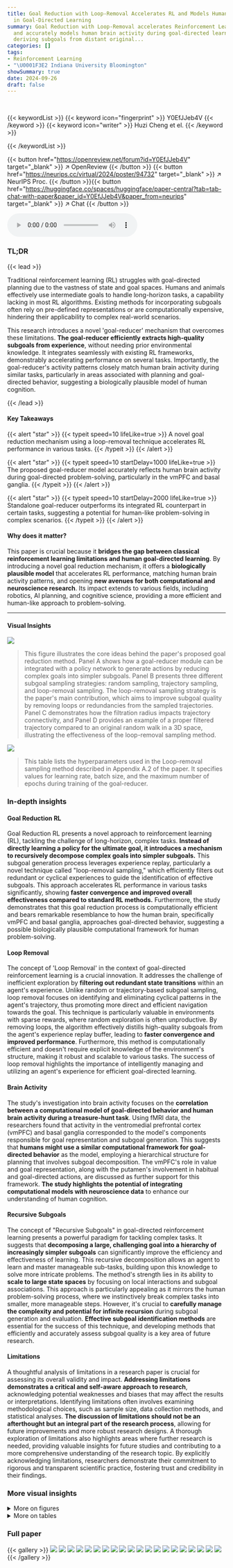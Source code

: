```yaml
---
title: Goal Reduction with Loop-Removal Accelerates RL and Models Human Brain Activity
  in Goal-Directed Learning
summary: Goal Reduction with Loop-Removal accelerates Reinforcement Learning (RL)
  and accurately models human brain activity during goal-directed learning by efficiently
  deriving subgoals from distant original...
categories: []
tags:
- Reinforcement Learning
- "\U0001F3E2 Indiana University Bloomington"
showSummary: true
date: 2024-09-26
draft: false
---
```


<br>

{{< keywordList >}}
{{< keyword icon="fingerprint" >}} Y0EfJJeb4V {{< /keyword >}}
{{< keyword icon="writer" >}} Huzi Cheng et el. {{< /keyword >}}
 
{{< /keywordList >}}

{{< button href="https://openreview.net/forum?id=Y0EfJJeb4V" target="_blank" >}}
↗ OpenReview
{{< /button >}}
{{< button href="https://neurips.cc/virtual/2024/poster/94732" target="_blank" >}}
↗ NeurIPS Proc.
{{< /button >}}{{< button href="https://huggingface.co/spaces/huggingface/paper-central?tab=tab-chat-with-paper&paper_id=Y0EfJJeb4V&paper_from=neurips" target="_blank" >}}
↗ Chat
{{< /button >}}



<audio controls>
    <source src="https://ai-paper-reviewer.com/Y0EfJJeb4V/podcast.wav" type="audio/wav">
    Your browser does not support the audio element.
</audio>


### TL;DR


{{< lead >}}

Traditional reinforcement learning (RL) struggles with goal-directed planning due to the vastness of state and goal spaces.  Humans and animals effectively use intermediate goals to handle long-horizon tasks, a capability lacking in most RL algorithms. Existing methods for incorporating subgoals often rely on pre-defined representations or are computationally expensive, hindering their applicability to complex real-world scenarios. 

This research introduces a novel 'goal-reducer' mechanism that overcomes these limitations.  **The goal-reducer efficiently extracts high-quality subgoals from experience**, without needing prior environmental knowledge.  It integrates seamlessly with existing RL frameworks, demonstrably accelerating performance on several tasks.  Importantly, the goal-reducer's activity patterns closely match human brain activity during similar tasks, particularly in areas associated with planning and goal-directed behavior, suggesting a biologically plausible model of human cognition.

{{< /lead >}}


#### Key Takeaways

{{< alert "star" >}}
{{< typeit speed=10 lifeLike=true >}} A novel goal reduction mechanism using a loop-removal technique accelerates RL performance in various tasks. {{< /typeit >}}
{{< /alert >}}

{{< alert "star" >}}
{{< typeit speed=10 startDelay=1000 lifeLike=true >}} The proposed goal-reducer model accurately reflects human brain activity during goal-directed problem-solving, particularly in the vmPFC and basal ganglia. {{< /typeit >}}
{{< /alert >}}

{{< alert "star" >}}
{{< typeit speed=10 startDelay=2000 lifeLike=true >}} Standalone goal-reducer outperforms its integrated RL counterpart in certain tasks, suggesting a potential for human-like problem-solving in complex scenarios. {{< /typeit >}}
{{< /alert >}}

#### Why does it matter?
This paper is crucial because it **bridges the gap between classical reinforcement learning limitations and human goal-directed learning**. By introducing a novel goal reduction mechanism, it offers a **biologically plausible model** that accelerates RL performance, matching human brain activity patterns, and opening **new avenues for both computational and neuroscience research**.  Its impact extends to various fields, including robotics, AI planning, and cognitive science, providing a more efficient and human-like approach to problem-solving.

------
#### Visual Insights



![](https://ai-paper-reviewer.com/Y0EfJJeb4V/figures_3_1.jpg)

> This figure illustrates the core ideas behind the paper's proposed goal reduction method. Panel A shows how a goal-reducer module can be integrated with a policy network to generate actions by reducing complex goals into simpler subgoals. Panel B presents three different subgoal sampling strategies: random sampling, trajectory sampling, and loop-removal sampling. The loop-removal sampling strategy is the paper's main contribution, which aims to improve subgoal quality by removing loops or redundancies from the sampled trajectories. Panel C demonstrates how the filtration radius impacts trajectory connectivity, and Panel D provides an example of a proper filtered trajectory compared to an original random walk in a 3D space, illustrating the effectiveness of the loop-removal sampling method.





![](https://ai-paper-reviewer.com/Y0EfJJeb4V/tables_12_1.jpg)

> This table lists the hyperparameters used in the Loop-removal sampling method described in Appendix A.2 of the paper.  It specifies values for learning rate, batch size, and the maximum number of epochs during training of the goal-reducer.





### In-depth insights


#### Goal Reduction RL
Goal Reduction RL presents a novel approach to reinforcement learning (RL), tackling the challenge of long-horizon, complex tasks.  **Instead of directly learning a policy for the ultimate goal, it introduces a mechanism to recursively decompose complex goals into simpler subgoals.** This subgoal generation process leverages experience replay, particularly a novel technique called "loop-removal sampling," which efficiently filters out redundant or cyclical experiences to guide the identification of effective subgoals.  This approach accelerates RL performance in various tasks significantly, showing **faster convergence and improved overall effectiveness compared to standard RL methods.**  Furthermore, the study demonstrates that this goal reduction process is computationally efficient and bears remarkable resemblance to how the human brain, specifically vmPFC and basal ganglia, approaches goal-directed behavior, suggesting a possible biologically plausible computational framework for human problem-solving.

#### Loop Removal
The concept of 'Loop Removal' in the context of goal-directed reinforcement learning is a crucial innovation.  It addresses the challenge of inefficient exploration by **filtering out redundant state transitions** within an agent's experience. Unlike random or trajectory-based subgoal sampling, loop removal focuses on identifying and eliminating cyclical patterns in the agent's trajectory, thus promoting more direct and efficient navigation towards the goal. This technique is particularly valuable in environments with sparse rewards, where random exploration is often unproductive.  By removing loops, the algorithm effectively distills high-quality subgoals from the agent's experience replay buffer, leading to **faster convergence and improved performance**.  Furthermore, this method is computationally efficient and doesn't require explicit knowledge of the environment's structure, making it robust and scalable to various tasks. The success of loop removal highlights the importance of intelligently managing and utilizing an agent's experience for efficient goal-directed learning.

#### Brain Activity
The study's investigation into brain activity focuses on the **correlation between a computational model of goal-directed behavior and human brain activity during a treasure-hunt task**.  Using fMRI data, the researchers found that activity in the ventromedial prefrontal cortex (vmPFC) and basal ganglia corresponded to the model's components responsible for goal representation and subgoal generation.  This suggests that **humans might use a similar computational framework for goal-directed behavior** as the model, employing a hierarchical structure for planning that involves subgoal decomposition. The vmPFC's role in value and goal representation, along with the putamen's involvement in habitual and goal-directed actions, are discussed as further support for this framework.  **The study highlights the potential of integrating computational models with neuroscience data** to enhance our understanding of human cognition.

#### Recursive Subgoals
The concept of "Recursive Subgoals" in goal-directed reinforcement learning presents a powerful paradigm for tackling complex tasks.  It suggests that **decomposing a large, challenging goal into a hierarchy of increasingly simpler subgoals** can significantly improve the efficiency and effectiveness of learning. This recursive decomposition allows an agent to learn and master manageable sub-tasks, building upon this knowledge to solve more intricate problems.  The method's strength lies in its ability to **scale to large state spaces** by focusing on local interactions and subgoal associations.  This approach is particularly appealing as it mirrors the human problem-solving process, where we instinctively break complex tasks into smaller, more manageable steps.  However, it's crucial to **carefully manage the complexity and potential for infinite recursion** during subgoal generation and evaluation.  **Effective subgoal identification methods** are essential for the success of this technique, and developing methods that efficiently and accurately assess subgoal quality is a key area of future research.

#### Limitations
A thoughtful analysis of limitations in a research paper is crucial for assessing its overall validity and impact.  **Addressing limitations demonstrates a critical and self-aware approach to research**, acknowledging potential weaknesses and biases that may affect the results or interpretations.  Identifying limitations often involves examining methodological choices, such as sample size, data collection methods, and statistical analyses.  **The discussion of limitations should not be an afterthought but an integral part of the research process**, allowing for future improvements and more robust research designs. A thorough exploration of limitations also highlights areas where further research is needed, providing valuable insights for future studies and contributing to a more comprehensive understanding of the research topic. By explicitly acknowledging limitations, researchers demonstrate their commitment to rigorous and transparent scientific practice, fostering trust and credibility in their findings.


### More visual insights

<details>
<summary>More on figures
</summary>


![](https://ai-paper-reviewer.com/Y0EfJJeb4V/figures_4_1.jpg)

> This figure shows the training results of a goal-reducer using three different sampling strategies: random sampling, trajectory sampling, and loop-removal sampling.  The results are shown for two different environments: a geometric random graph and a four-room gridworld. The plots show the training loss, Optimality, and Equidex metrics over time.  Optimality and Equidex measure the quality of the subgoals generated by the goal-reducer.  The figure also shows how Optimality and Equidex change when the goal-reducer is applied recursively. Loop-removal sampling consistently outperforms the other two methods.


![](https://ai-paper-reviewer.com/Y0EfJJeb4V/figures_6_1.jpg)

> This figure presents the results of experiments demonstrating the effectiveness of the goal-reducer in accelerating standard reinforcement learning (RL) algorithms across different tasks. Panel A shows a comparison of the performance of the standard Deep Q-learning (DRL) algorithm and a DRL algorithm augmented with the goal-reducer (DRL+GR) on a four-room navigation task. Panel B shows a similar comparison for a robotic arm reaching task, using the Soft Actor-Critic (SAC) algorithm as the baseline. Panel C illustrates the performance of a standalone goal-reducer with a local policy in contrast to the performance of the DRL and DRL+GR algorithms.


![](https://ai-paper-reviewer.com/Y0EfJJeb4V/figures_7_1.jpg)

> This figure displays the results of comparing the goal-reducer model's performance with human brain activity during a treasure-hunting task. Panel A illustrates the task design, while panels B show the different map configurations. Panels C and E present activation maps in the vmPFC and putamen regions, respectively, showing the model's components' similarity to human brain activity.  Panels D and F present bar graphs summarizing the statistical results of the activation map comparisons.


![](https://ai-paper-reviewer.com/Y0EfJJeb4V/figures_13_1.jpg)

> This figure shows the performance comparison between DRL (Deep Reinforcement Learning) and DRL+GR (DRL augmented with Goal Reducer) in a four-room navigation task with varying maze sizes (13x13, 15x15, 17x17, 19x19, 21x21).  The x-axis represents the number of transition steps, and the y-axis shows the correct rate. The shaded areas represent the standard deviation across multiple runs.  The results consistently demonstrate that DRL+GR outperforms DRL across all maze sizes, indicating the effectiveness of the goal-reducer in accelerating learning, even as task complexity increases.


![](https://ai-paper-reviewer.com/Y0EfJJeb4V/figures_14_1.jpg)

> This figure shows an example of the goal-reducer planning process. The red dot represents the agent's current location. The dark green dot in the upper left corner represents the goal. The shadowed green circles represent the subgoals generated by the goal-reducer over time. The darker the green, the more subgoals are generated at that location. The figure shows the planning process at three different time steps: t=1, t=12, and t=26. At t=1, the agent is far from the goal and many subgoals are generated. At t=12, the agent is closer to the goal and fewer subgoals are generated. At t=26, the agent is very close to the goal and only a few subgoals are generated. This figure illustrates how the goal-reducer can effectively reduce the distance between the agent and the goal over time.


![](https://ai-paper-reviewer.com/Y0EfJJeb4V/figures_15_1.jpg)

> This figure demonstrates how a goal-reducer is integrated into a policy network (A). It also illustrates three types of subgoal sampling strategies (B): random sampling, trajectory sampling, and loop-removal sampling. Panel C shows how the filtration radius affects trajectory connectivity in loop-removal sampling, and panel D provides an example of a filtered trajectory compared to an original random walk in 3D space.


</details>




<details>
<summary>More on tables
</summary>


![](https://ai-paper-reviewer.com/Y0EfJJeb4V/tables_12_2.jpg)
> This table lists the hyperparameters used for training the goal-reducer with Loop-removal sampling.  The hyperparameters include the learning rate for the goal-reducer optimizer, batch size, and the maximum number of epochs.

![](https://ai-paper-reviewer.com/Y0EfJJeb4V/tables_14_1.jpg)
> This table lists the hyperparameters used for training the goal-reducer and DQL optimizer in Section A.3 of the paper.  It includes the learning rates for both optimizers, batch size, and the maximum number of epochs.

![](https://ai-paper-reviewer.com/Y0EfJJeb4V/tables_15_1.jpg)
> This table lists the hyperparameters used in Section A.4 of the paper, specifically for the goal-reducer in the standalone goal-reducer experiment.  It includes learning rates for the DQL optimizer, the goal-reducer optimizer, and the 'world model', batch size, maximum number of epochs, maximum number of goal generations, entropy threshold, and maximum number of goal reduction steps.

![](https://ai-paper-reviewer.com/Y0EfJJeb4V/tables_15_2.jpg)
> This table lists the hyperparameters used in the goal-reducer fMRI data analysis, including learning rates for different optimizers, batch size, maximum transition steps, maximum goal generation and reduction steps, entropy threshold, etc.

![](https://ai-paper-reviewer.com/Y0EfJJeb4V/tables_17_1.jpg)
> This table presents the results of Representational Similarity Analysis (RSA) comparing the brain activity of human subjects with the activity patterns of different components in the goal-reducer agent.  It shows which brain regions exhibit statistically significant correlations with various parts of the goal-reducer model (state representation, goal representation, subgoal generation, and actions)  The table lists the coordinates of significant clusters, the corrected p-values, cluster sizes, and the corresponding brain regions based on an anatomical atlas.

</details>




### Full paper

{{< gallery >}}
<img src="https://ai-paper-reviewer.com/Y0EfJJeb4V/1.png" class="grid-w50 md:grid-w33 xl:grid-w25" />
<img src="https://ai-paper-reviewer.com/Y0EfJJeb4V/2.png" class="grid-w50 md:grid-w33 xl:grid-w25" />
<img src="https://ai-paper-reviewer.com/Y0EfJJeb4V/3.png" class="grid-w50 md:grid-w33 xl:grid-w25" />
<img src="https://ai-paper-reviewer.com/Y0EfJJeb4V/4.png" class="grid-w50 md:grid-w33 xl:grid-w25" />
<img src="https://ai-paper-reviewer.com/Y0EfJJeb4V/5.png" class="grid-w50 md:grid-w33 xl:grid-w25" />
<img src="https://ai-paper-reviewer.com/Y0EfJJeb4V/6.png" class="grid-w50 md:grid-w33 xl:grid-w25" />
<img src="https://ai-paper-reviewer.com/Y0EfJJeb4V/7.png" class="grid-w50 md:grid-w33 xl:grid-w25" />
<img src="https://ai-paper-reviewer.com/Y0EfJJeb4V/8.png" class="grid-w50 md:grid-w33 xl:grid-w25" />
<img src="https://ai-paper-reviewer.com/Y0EfJJeb4V/9.png" class="grid-w50 md:grid-w33 xl:grid-w25" />
<img src="https://ai-paper-reviewer.com/Y0EfJJeb4V/10.png" class="grid-w50 md:grid-w33 xl:grid-w25" />
<img src="https://ai-paper-reviewer.com/Y0EfJJeb4V/11.png" class="grid-w50 md:grid-w33 xl:grid-w25" />
<img src="https://ai-paper-reviewer.com/Y0EfJJeb4V/12.png" class="grid-w50 md:grid-w33 xl:grid-w25" />
<img src="https://ai-paper-reviewer.com/Y0EfJJeb4V/13.png" class="grid-w50 md:grid-w33 xl:grid-w25" />
<img src="https://ai-paper-reviewer.com/Y0EfJJeb4V/14.png" class="grid-w50 md:grid-w33 xl:grid-w25" />
<img src="https://ai-paper-reviewer.com/Y0EfJJeb4V/15.png" class="grid-w50 md:grid-w33 xl:grid-w25" />
<img src="https://ai-paper-reviewer.com/Y0EfJJeb4V/16.png" class="grid-w50 md:grid-w33 xl:grid-w25" />
<img src="https://ai-paper-reviewer.com/Y0EfJJeb4V/17.png" class="grid-w50 md:grid-w33 xl:grid-w25" />
<img src="https://ai-paper-reviewer.com/Y0EfJJeb4V/18.png" class="grid-w50 md:grid-w33 xl:grid-w25" />
<img src="https://ai-paper-reviewer.com/Y0EfJJeb4V/19.png" class="grid-w50 md:grid-w33 xl:grid-w25" />
<img src="https://ai-paper-reviewer.com/Y0EfJJeb4V/20.png" class="grid-w50 md:grid-w33 xl:grid-w25" />
{{< /gallery >}}